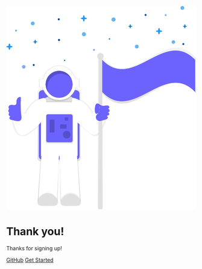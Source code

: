 ![Astronaut](astronaut.svg)

# Thank you!

Thanks for signing up!


[GitHub](https://github.com/alexlee-dev/GitHub-Star-Transfer)
[Get Started](https://www.githubstartransfer.download/)